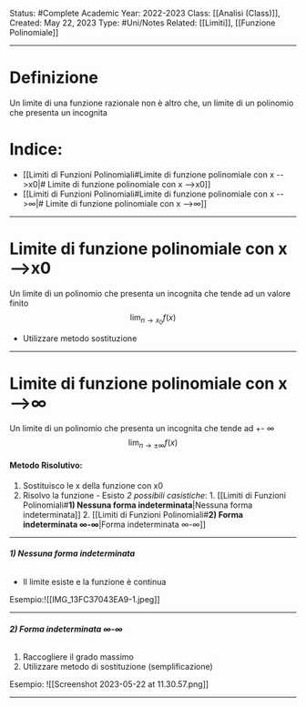 Status: #Complete
Academic Year: 2022-2023
Class: [[Analisi (Class)]], 
Created: May 22, 2023
Type: #Uni/Notes 
Related: [[Limiti]], [[Funzione Polinomiale]]

---
# Definizione
Un limite di una funzione razionale non è altro che, un limite di un polinomio che presenta un incognita

# Indice:
- [[Limiti di Funzioni Polinomiali#Limite di funzione polinomiale con x -->x0|# Limite di funzione polinomiale con x -->x0]]
- [[Limiti di Funzioni Polinomiali#Limite di funzione polinomiale con x -->∞|# Limite di funzione polinomiale con x -->∞]]

---

# Limite di funzione polinomiale con x -->x0
Un limite di un polinomio che presenta un incognita che tende ad un valore finito $$\lim_{ n \to x_{0} } f(x) $$
- Utilizzare metodo sostituzione
---

# Limite di funzione polinomiale con x -->∞
Un limite di un polinomio che presenta un incognita che tende ad +- ∞ $$\lim_{ n \to \pm\infty } f(x) $$
#### Metodo Risolutivo:
1. Sostituisco le x della funzione con x0
2. Risolvo la funzione 
		- Esisto *2 possibili casistiche*:
				1. [[Limiti di Funzioni Polinomiali#**1) Nessuna forma indeterminata**|Nessuna forma indeterminata]]
				2. [[Limiti di Funzioni Polinomiali#**2) Forma indeterminata ∞-∞**|Forma indeterminata ∞-∞]]
---
###### **1) Nessuna forma indeterminata**
- Il limite esiste e la funzione è continua 

Esempio:![[IMG_13FC37043EA9-1.jpeg]]

---
###### **2) Forma indeterminata ∞-∞**
 1. Raccogliere il grado massimo 
 2. Utilizzare metodo di sostituzione (semplificazione)

Esempio: ![[Screenshot 2023-05-22 at 11.30.57.png]]

---
